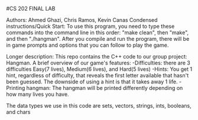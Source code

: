 #CS 202 FINAL LAB

Authors: Ahmed Ghazi, Chris Ramos, Kevin Canas
Condensed instructions/Quick Start:
To use this program, you need to type these commands into the command line in this order: "make clean", then "make", and then "./hangman".
After you compile and run the program, there will be in game prompts and options that you can follow to play the game.

Longer description:
This repo contains the C++ code to our group project: Hangman. 
A brief overview of our game's features:
-Difficulties: there are 3 difficulties Easy(7 lives), Medium(6 lives), and Hard(5 lives)
-Hints: You get 1 hint, regardless of difficulty, that reveals the first letter available that hasn't been guessed. The downside of using a hint is that it takes away 1 life.
-Printing hangman: The hangman will be printed differently depending on how many lives you have.

The data types we use in this code are sets, vectors, strings, ints, booleans, and chars
